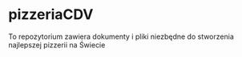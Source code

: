 # pizzeriaCDV
To repozytorium zawiera dokumenty i pliki niezbędne do stworzenia najlepszej pizzerii na Świecie
